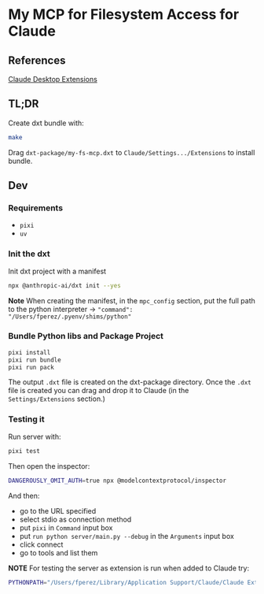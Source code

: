 # My MCP for Filesystem Access for Claude

## References

[Claude Desktop Extensions](https://www.anthropic.com/engineering/desktop-extensions)

## TL;DR

Create dxt bundle with:

```sh
make
```

Drag `dxt-package/my-fs-mcp.dxt` to `Claude/Settings.../Extensions` to install bundle.

## Dev

### Requirements

- `pixi`
- `uv`

### Init the dxt

Init dxt project with a manifest

```sh
npx @anthropic-ai/dxt init --yes
```

**Note** When creating the manifest, in the `mpc_config` section, put the full path to the python interpreter ->  `"command": "/Users/fperez/.pyenv/shims/python"`

### Bundle Python libs and Package Project

```sh
pixi install
pixi run bundle
pixi run pack
```

The output `.dxt` file is created on the dxt-package directory. Once the `.dxt` file is created you can drag and drop it to Claude (in the `Settings/Extensions` section.)

### Testing it

Run server with:

```sh
pixi test
```

Then open the inspector:

```sh
DANGEROUSLY_OMIT_AUTH=true npx @modelcontextprotocol/inspector
```

And then:

- go to the URL specified
- select stdio as connection method
- put `pixi` in `Command` input box
- put `run python server/main.py --debug` in the `Arguments` input box
- click connect
- go to tools and list them


**NOTE** For testing the server as extension is run when added to Claude try:

```sh
PYTHONPATH="/Users/fperez/Library/Application Support/Claude/Claude Extensions/local.dxt.francisco-perez-sorrosal.my-fs-mcp/server/lib" python /Users/fperez/Library/Application\ Support/Claude/Claude\ Extensions/local.dxt.francisco-perez-sorrosal.my-fs-mcp/server/main.py --debug --workspace=${HOME}/Documents
```
